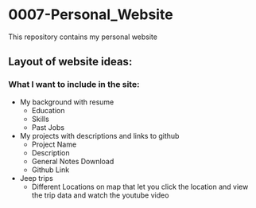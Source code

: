 # 0007-Personal_Website
This repository contains my personal website

## Layout of website ideas:
### What I want to include in the site:
- My background with resume
  - Education
  - Skills
  - Past Jobs
- My projects with descriptions and links to github
  - Project Name
  - Description
  - General Notes Download
  - Github Link
- Jeep trips
  - Different Locations on map that let you click the location and view the trip data and watch the youtube video

